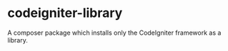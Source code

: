 # codeigniter-library
A composer package which installs only the CodeIgniter framework as a library.
